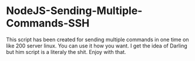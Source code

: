 # NodeJS-Sending-Multiple-Commands-SSH
This script has been created for sending multiple commands in one time on like 200 server linux. You can use it how you want. I get the idea of Darling but him script is a literaly the shit. Enjoy with that.
